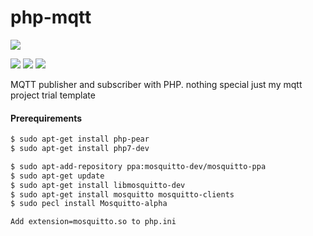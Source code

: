 # php-mqtt
![](https://drive.google.com/uc?export=view&id=1sMPMzo3zQksnO_YQSdU1tlCwo8nnciNY)

![](https://img.shields.io/badge/build-passing-brightgreen)
![](https://img.shields.io/badge/version-v0.5.1-blue)
![](https://img.shields.io/badge/php-%3E%3D7.0-blue)

MQTT publisher and subscriber with PHP.
nothing special just my mqtt project trial template

#### Prerequirements 

```sh
$ sudo apt-get install php-pear
$ sudo apt-get install php7-dev

$ sudo apt-add-repository ppa:mosquitto-dev/mosquitto-ppa
$ sudo apt-get update
$ sudo apt-get install libmosquitto-dev
$ sudo apt-get install mosquitto mosquitto-clients
$ sudo pecl install Mosquitto-alpha
```
`Add extension=mosquitto.so to php.ini`
